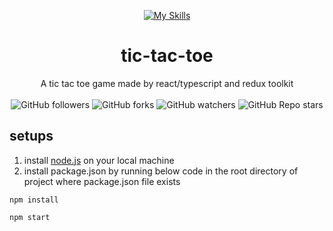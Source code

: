 <div align="center">

[![My Skills](https://skillicons.dev/icons?i=react,redux)](https://skillicons.dev)  
# tic-tac-toe
A tic tac toe game made by react/typescript and redux toolkit
<br/>
<br/>
![GitHub followers](https://img.shields.io/github/followers/errixed)
![GitHub forks](https://img.shields.io/github/forks/errixed/tic-tac-toe)
![GitHub watchers](https://img.shields.io/github/watchers/errixed/tic-tac-toe)
![GitHub Repo stars](https://img.shields.io/github/stars/errixed/tic-tac-toe)

</div>

## setups
1. install <a href="https://nodejs.org/en">node.js</a> on your local machine
2. install package.json by running below code in the root directory of project where package.json file exists
```
npm install
```
```
npm start
```
  
  
